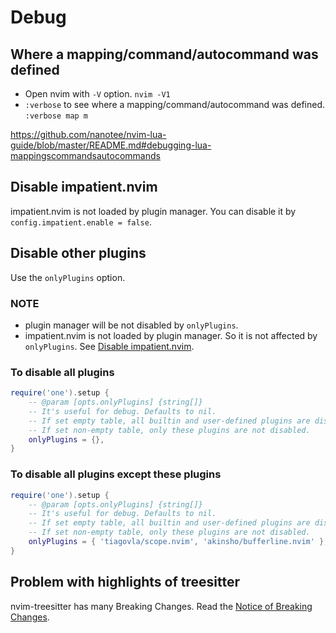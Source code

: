 # Debug

## Where a mapping/command/autocommand was defined

- Open nvim with `-V` option. `nvim -V1`
- `:verbose` to see where a mapping/command/autocommand was defined. `:verbose map m`

https://github.com/nanotee/nvim-lua-guide/blob/master/README.md#debugging-lua-mappingscommandsautocommands

## Disable impatient.nvim

impatient.nvim is not loaded by plugin manager. You can disable it by `config.impatient.enable = false`.

## Disable other plugins

Use the `onlyPlugins` option.

### NOTE

- plugin manager will be not disabled by `onlyPlugins`.
- impatient.nvim is not loaded by plugin manager. So it is not affected by `onlyPlugins`. See [Disable impatient.nvim](#disable-impatientnvim).

### To disable all plugins

```lua
require('one').setup {
	-- @param [opts.onlyPlugins] {string[]}
	-- It's useful for debug. Defaults to nil.
	-- If set empty table, all builtin and user-defined plugins are disabled.
	-- If set non-empty table, only these plugins are not disabled.
	onlyPlugins = {},
}
```

### To disable all plugins except these plugins

```lua
require('one').setup {
	-- @param [opts.onlyPlugins] {string[]}
	-- It's useful for debug. Defaults to nil.
	-- If set empty table, all builtin and user-defined plugins are disabled.
	-- If set non-empty table, only these plugins are not disabled.
	onlyPlugins = { 'tiagovla/scope.nvim', 'akinsho/bufferline.nvim' },
}
```

## Problem with highlights of treesitter

nvim-treesitter has many Breaking Changes.
Read the [Notice of Breaking Changes](https://github.com/nvim-treesitter/nvim-treesitter/issues/2293).
